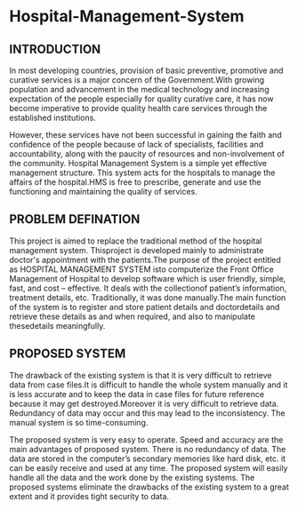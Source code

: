 # Hospital-Management-System

## INTRODUCTION

In most developing countries, provision of basic preventive, promotive and curative services is a major concern of the Government.With growing population and advancement in the medical technology and increasing expectation of the people especially for quality curative care, it has now become imperative to provide quality health care services through the established institutions.

However, these services have not been successful in gaining the faith and confidence of the people because of lack of specialists, facilities and accountability, along with the paucity of resources and non-involvement of the community. Hospital Management System is a simple yet effective management structure. This system acts for the hospitals to manage the affairs of the hospital.HMS is free to prescribe, generate and use the functioning and maintaining the quality of services.

## PROBLEM DEFINATION
This project is aimed to replace the traditional method of the hospital management system. Thisproject is developed mainly to administrate doctor&#39;s appointment with the patients.The purpose of the project entitled as HOSPITAL MANAGEMENT SYSTEM isto computerize the Front Office Management of Hospital to develop software which is user friendly, simple, fast, and cost – effective. It deals with the collectionof patient’s information, treatment details, etc. Traditionally, it was done manually.The main function of the system is to register and store patient details and doctordetails and retrieve these details as and when required, and also to manipulate thesedetails meaningfully.

## PROPOSED SYSTEM
The drawback of the existing system is that it is very difficult to retrieve data from case files.It is difficult to handle the whole system manually and it is less accurate and to keep the data in case files for future reference because it may get destroyed.Moreover it is very difficult to retrieve data. Redundancy of data may occur and this may lead to the inconsistency. The manual system is so time-consuming.

The proposed system is very easy to operate. Speed and accuracy are the main advantages of proposed system. There is no redundancy of data. The data are stored in the computer’s secondary memories like hard disk, etc. it can be easily receive and used at any time. The proposed system will easily handle all the data and the work done by the existing systems. The proposed systems eliminate the drawbacks of the existing system to a great extent and it provides tight security to data.
